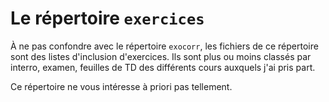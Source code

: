 # Le répertoire `exercices`

À ne pas confondre avec le répertoire `exocorr`, les fichiers de ce répertoire sont des listes d'inclusion d'exercices. Ils sont plus ou moins classés par interro, examen, feuilles de TD des différents cours auxquels j'ai pris part.

Ce répertoire ne vous intéresse à priori pas tellement.
